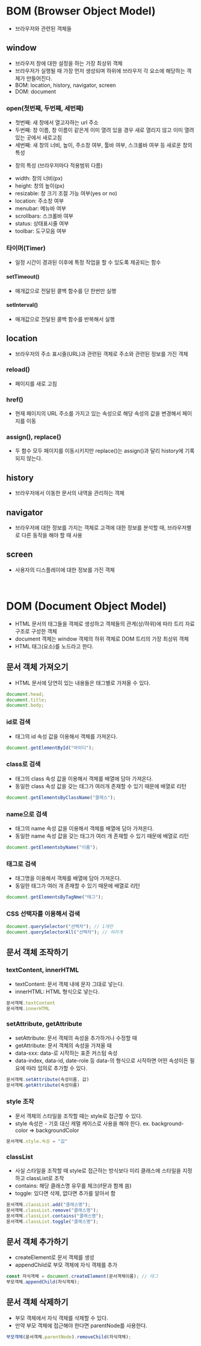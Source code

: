 # BOM (Browser Object Model)
- 브라우저와 관련된 객체들

## window
- 브라우저 창에 대한 설정을 하는 가장 최상위 객체
- 브라우저가 실행될 때 가장 먼저 생성되며 하위에 브라우저 각 요소에 해당하는 객체가 만들어진다.
- BOM: location, history, navigator, screen
- DOM: document

### open(첫번째, 두번째, 세번째)
- 첫번째: 새 창에서 열고자하는 url 주소
- 두번째: 창 이름, 창 이름이 같은게 이미 열려 있을 경우 새로 열리지 않고 이미 열려 있는 곳에서 새로고침
- 세번째: 새 창의 너비, 높이, 주소창 여부, 툴바 여부, 스크롤바 여부 등 새로운 창의 특성

* 창의 특성 (브라우저마다 적용범위 다름)
- width: 창의 너비(px)
- height: 창의 높이(px)
- resizable: 창 크기 조절 가능 여부(yes or no)
- location: 주소창 여부
- menubar: 메뉴바 여부
- scrollbars: 스크롤바 여부
- status: 상태표시줄 여부
- toolbar: 도구모음 여부

### 타이머(Timer)
- 일정 시간이 경과된 이후에 특정 작업을 할 수 있도록 제공되는 함수

#### setTimeout()
- 매개값으로 전달된 콜백 함수를 단 한번만 실행

#### setInterval()
- 매개값으로 전달된 콜백 함수를 반복해서 실행

## location
- 브라우저의 주소 표시줄(URL)과 관련된 객체로 주소와 관련된 정보를 가진 객체

### reload()
- 페이지를 새로 고침

### href()
- 현재 페이지의 URL 주소를 가지고 있는 속성으로 해당 속성의 값을 변경해서 페이지를 이동

### assign(), replace()
- 두 함수 모두 페이지를 이동시키지만 replace()는 assign()과 달리 history에 기록되지 않는다.

## history
- 브라우저에서 이동한 문서의 내역을 관리하는 객체

## navigator
- 브라우저에 대한 정보를 가지는 객체로 고객에 대한 정보를 분석할 때, 브라우저별로 다른 동작을 해야 할 때 사용

## screen
- 사용자의 디스플레이에 대한 정보를 가진 객체

<br>

<!-- [위로 가기](#목차) -->
# DOM (Document Object Model)
- HTML 문서의 태그들을 객체로 생성하고 객체들의 관계(상/하위)에 따라 트리 자료구조로 구성한 객체
- document 객체는 window 객체의 하위 객체로 DOM 트리의 가장 최상위 객체
- HTML 태그(요소)를 노드라고 한다.

## 문서 객체 가져오기
- HTML 문서에 당연히 있는 내용들은 태그별로 가져올 수 있다.

```js
document.head;
document.title;
document.body;
```

### id로 검색
- 태그의 id 속성 값을 이용해서 객체를 가져온다.
```js
document.getElementById("아이디");
```

### class로 검색
- 태그의 class 속성 값을 이용해서 객체를 배열에 담아 가져온다.
- 동일한 class 속성 값을 갖는 태그가 여러개 존재할 수 있기 때문에 배열로 리턴
```js
document.getElementsByClassName("클래스");
```

### name으로 검색
- 태그의 name 속성 값을 이용해서 객체를 배열에 담아 가져온다.
- 동일한 name 속성 값을 갖는 태그가 여러 개 존재할 수 있기 때문에 배열로 리턴
```js
document.getElementsbyName("이름");
```

### 태그로 검색
- 태그명을 이용해서 객체를 배열에 담아 가져온다.
- 동일한 태그가 여러 개 존재할 수 있기 때문에 배열로 리턴
```js
document.getElementsByTagNme("태그");
```

### CSS 선택자를 이용해서 검색
```js
document.querySelector("선택자"); // 1개만
document.querySelectorAll("선택자"); // 여러개
```

## 문서 객체 조작하기

### textContent, innerHTML
- textContent: 문서 객체 내에 문자 그대로 넣는다.
- innerHTML: HTML 형식으로 넣는다.

```js
문서객체.textContent
문서객체.innerHTML
```

### setAttribute, getAttribute
- setAttribute: 문서 객체의 속성을 추가하거나 수정할 때 
- getAttribute: 문서 객체의 속성을 가져올 때 
- data-xxx: data-로 시작하는 표준 커스텀 속성
- data-index, data-id, date-role 등 data-의 형식으로 시작하면 어떤 속성이든 필요에 따라 임의로 추가할 수 있다.

```js
문서객체.setAttribute(속성이름, 값)
문서객체.getAttribute(속성이름)
```

### style 조작
- 문서 객체의 스타일을 조작할 때는 style로 접근할 수 있다.
- style 속성은 - 기호 대신 캐멀 케이스로 사용을 해야 한다.
    ex. background-color => backgroundColor
```js
문서객체.style.속성 = "값"
```

### classList
- 사실 스타일을 조작할 때 style로 접근하는 방식보다 미리 클래스에 스타일을 지정하고 classList로 조작
- contains: 해당 클래스명 유무를 체크(if문과 함께 씀)
- toggle: 있다면 삭제, 없다면 추가를 알아서 함

```js
문서객체.classList.add("클래스명");
문서객체.classList.remove("클래스명");
문서객체.classList.contains("클래스명");
문서객체.classList.toggle("클래스명");
```

## 문서 객체 추가하기
- createElement로 문서 객체를 생성
- appendChild로 부모 객체에 자식 객체를 추가

```js
const 자식객체 = document.createElement(문서객체이름); // 태그
부모객체.appendChild(자식객체);
```

## 문서 객체 삭제하기
- 부모 객체에서 자식 객체를 삭제할 수 있다.
- 만약 부모 객체에 접근해야 한다면 parentNode를 사용한다.
```js
부모객체(문서객체.parentNode).removeChild(자식객체);
```
